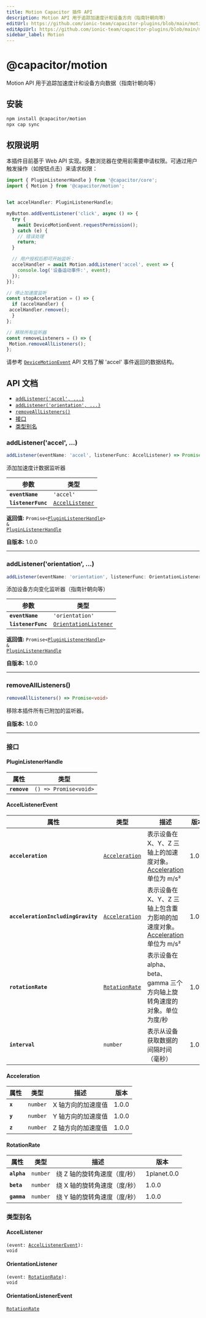 ```yaml
---
title: Motion Capacitor 插件 API
description: Motion API 用于追踪加速度计和设备方向（指南针朝向等）
editUrl: https://github.com/ionic-team/capacitor-plugins/blob/main/motion/README.md
editApiUrl: https://github.com/ionic-team/capacitor-plugins/blob/main/motion/src/definitions.ts
sidebar_label: Motion
---
```


# @capacitor/motion

Motion API 用于追踪加速度计和设备方向数据（指南针朝向等）

## 安装

```bash
npm install @capacitor/motion
npx cap sync
```

## 权限说明

本插件目前基于 Web API 实现。多数浏览器在使用前需要申请权限。可通过用户触发操作（如按钮点击）来请求权限：

```typescript
import { PluginListenerHandle } from '@capacitor/core';
import { Motion } from '@capacitor/motion';


let accelHandler: PluginListenerHandle;

myButton.addEventListener('click', async () => {
  try {
    await DeviceMotionEvent.requestPermission();
  } catch (e) {
    // 错误处理
    return;
  }

  // 用户授权后即可开始监听：
  accelHandler = await Motion.addListener('accel', event => {
    console.log('设备运动事件:', event);
  });
});

// 停止加速度监听
const stopAcceleration = () => {
  if (accelHandler) {
 accelHandler.remove();
  }
};

// 移除所有监听器
const removeListeners = () => {
 Motion.removeAllListeners();
};
```

请参考 [`DeviceMotionEvent`](https://developer.mozilla.org/en-US/docs/v3/Web/API/DeviceMotionEvent) API 文档了解 'accel' 事件返回的数据结构。

## API 文档

<docgen-index>

* [`addListener('accel', ...)`](#addlisteneraccel-)
* [`addListener('orientation', ...)`](#addlistenerorientation-)
* [`removeAllListeners()`](#removealllisteners)
* [接口](#interfaces)
* [类型别名](#type-aliases)

</docgen-index>

<docgen-api>


### addListener('accel', ...)

```typescript
addListener(eventName: 'accel', listenerFunc: AccelListener) => Promise<PluginListenerHandle> & PluginListenerHandle
```

添加加速度计数据监听器

| 参数                | 类型                                                    |
| ------------------- | ------------------------------------------------------- |
| **`eventName`**     | <code>'accel'</code>                                    |
| **`listenerFunc`**  | <code><a href="#accellistener">AccelListener</a></code> |

**返回值:** <code>Promise&lt;<a href="#pluginlistenerhandle">PluginListenerHandle</a>&gt; & <a href="#pluginlistenerhandle">PluginListenerHandle</a></code>

**自版本:** 1.0.0

--------------------


### addListener('orientation', ...)

```typescript
addListener(eventName: 'orientation', listenerFunc: OrientationListener) => Promise<PluginListenerHandle> & PluginListenerHandle
```

添加设备方向变化监听器（指南针朝向等）

| 参数                | 类型                                                                |
| ------------------- | ------------------------------------------------------------------- |
| **`eventName`**     | <code>'orientation'</code>                                          |
| **`listenerFunc`**  | <code><a href="#orientationlistener">OrientationListener</a></code> |

**返回值:** <code>Promise&lt;<a href="#pluginlistenerhandle">PluginListenerHandle</a>&gt; & <a href="#pluginlistenerhandle">PluginListenerHandle</a></code>

**自版本:** 1.0.0

--------------------


### removeAllListeners()

```typescript
removeAllListeners() => Promise<void>
```

移除本插件所有已附加的监听器。

**自版本:** 1.0.0

--------------------


### 接口


#### PluginListenerHandle

| 属性            | 类型                                      |
| --------------- | ----------------------------------------- |
| **`remove`**    | <code>() =&gt; Promise&lt;void&gt;</code> |


#### AccelListenerEvent

| 属性                                | 类型                                                  | 描述                                                                                                                                                             | 版本 |
| ----------------------------------- | ----------------------------------------------------- | ----------------------------------------------------------------------------------------------------------------------------------------------------------------------- | ---- |
| **`acceleration`**                  | <code><a href="#acceleration">Acceleration</a></code> | 表示设备在 X、Y、Z 三轴上的加速度对象。<a href="#acceleration">Acceleration</a> 单位为 m/s²                                                                             | 1.0.0 |
| **`accelerationIncludingGravity`**  | <code><a href="#acceleration">Acceleration</a></code> | 表示设备在 X、Y、Z 三轴上包含重力影响的加速度对象。<a href="#acceleration">Acceleration</a> 单位为 m/s²                                                                 | 1.0.0 |
| **`rotationRate`**                  | <code><a href="#rotationrate">RotationRate</a></code> | 表示设备在 alpha、beta、gamma 三个方向轴上旋转角速度的对象。单位为度/秒                                                                                                | 1.0.0 |
| **`interval`**                      | <code>number</code>                                   | 表示从设备获取数据的间隔时间（毫秒）                                                                                                                                   | 1.0.0 |


#### Acceleration

| 属性     | 类型                | 描述                      | 版本 |
| -------- | ------------------- | ------------------------- | ---- |
| **`x`**  | <code>number</code> | X 轴方向的加速度值        | 1.0.0 |
| **`y`**  | <code>number</code> | Y 轴方向的加速度值        | 1.0.0 |
| **`z`**  | <code>number</code> | Z 轴方向的加速度值        | 1.0.0 |


#### RotationRate

| 属性          | 类型                | 描述                                  | 版本 |
| ------------- | ------------------- | ------------------------------------- | ---- |
| **`alpha`**   | <code>number</code> | 绕 Z 轴的旋转角速度（度/秒）          | 1planet.0.0 |
| **`beta`**    | <code>number</code> | 绕 X 轴的旋转角速度（度/秒）          | 1.0.0 |
| **`gamma`**   | <code>number</code> | 绕 Y 轴的旋转角速度（度/秒）          | 1.0.0 |


### 类型别名


#### AccelListener

<code>(event: <a href="#accellistenerevent">AccelListenerEvent</a>): void</code>


#### OrientationListener

<code>(event: <a href="#rotationrate">RotationRate</a>): void</code>


#### OrientationListenerEvent

<code><a href="#rotationrate">RotationRate</a></code>

</docgen-api>